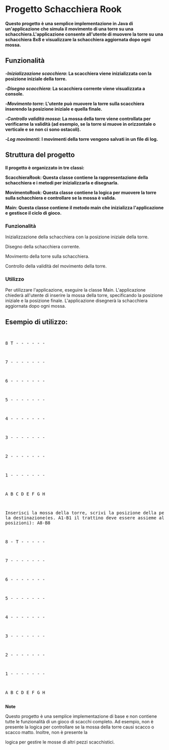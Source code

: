<h1>Progetto Schacchiera Rook</h1>

<h4>Questo progetto è una semplice implementazione in Java di un'applicazione che simula il movimento 
di una torre su una schacchiera.L'applicazione consente all'utente di muovere la torre su una schacchiera
8x8 e visualizzare la schacchiera aggiornata dopo ogni mossa.</h4>
<h2>Funzionalità</h2>
<h4>
-<b><i>Inizializzazione scacchiera</b></i>: La scacchiera viene inizializzata con la posizione iniziale della torre.
  
-<b><i>Disegno scacchiera</b></i>: La scacchiera corrente viene visualizzata a console.
  
-<b><i>Movimento torre</b></i>: L'utente può muovere la torre sulla scacchiera inserendo la posizione iniziale e quella finale.

-<b><i>Controllo validità mossa</b></i>: La mossa della torre viene controllata per verificarne la validità 
(ad esempio, se la torre si muove in orizzontale o verticale e se non ci sono ostacoli).

-<b><i>Log movimenti</b></i>: I movimenti della torre vengono salvati in un file di log.</h4>

<h2>Struttura del progetto</h2>

<h4>Il progetto è organizzato in tre classi:

ScacchieraRook: Questa classe contiene la rappresentazione della schacchiera e i metodi per inizializzarla e disegnarla.

MovimentoRook: Questa classe contiene la logica per muovere la torre sulla schacchiera e controllare se la mossa è valida.

Main: Questa classe contiene il metodo main che inizializza l'applicazione e gestisce il ciclo di gioco.

<h3>Funzionalità</h3>  

Inizializzazione della schacchiera con la posizione iniziale della torre.

Disegno della schacchiera corrente.

Movimento della torre sulla schacchiera.

Controllo della validità del movimento della torre.

<h3>Utilizzo</h3>

Per utilizzare l'applicazione, eseguire la classe Main. 
L'applicazione chiederà all'utente di inserire la mossa della torre, specificando la posizione iniziale e la posizione finale. L'applicazione disegnerà la schacchiera aggiornata dopo ogni mossa.
</h4>
<h2>Esempio di utilizzo:</h2>
<pre>
  
8  T - - - - - -


7  - - - - - - -

6  - - - - - - -

5  - - - - - - -

4  - - - - - - -

3  - - - - - - -

2  - - - - - - -

1  - - - - - - -

  A B C D E F G H
  
Inserisci la mossa della torre, scrivi la posizione della pedina
poi la destinazione(es. A1-B1 il trattino deve essere assieme alle due posizioni): A8-B8

8  - T - - - - -

7  - - - - - - -

6  - - - - - - -

5  - - - - - - -

4  - - - - - - -

3  - - - - - - -

2  - - - - - - -

1  - - - - - - -

  A B C D E F G H
  </pre>
  
**Note**

Questo progetto è una semplice implementazione di base e non contiene tutte le funzionalità di un gioco di scacchi completo. Ad esempio, non è presente la logica per controllare se la mossa della torre causi scacco o scacco matto. Inoltre, non è presente la 

logica per gestire le mosse di altri pezzi scacchistici.
</h4>
